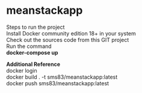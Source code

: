# meanstackapp



Steps to run the project</br>
Install Docker community edition 18+ in your system</br>
Check out the sources code from this GIT project</br>
Run the command</br>
<b>docker-compose up</b></br>

<b>Additional Reference</b></br>
docker login</br>
docker build . -t sms83/meanstackapp:latest</br>
docker push sms83/meanstackapp:latest</br>
